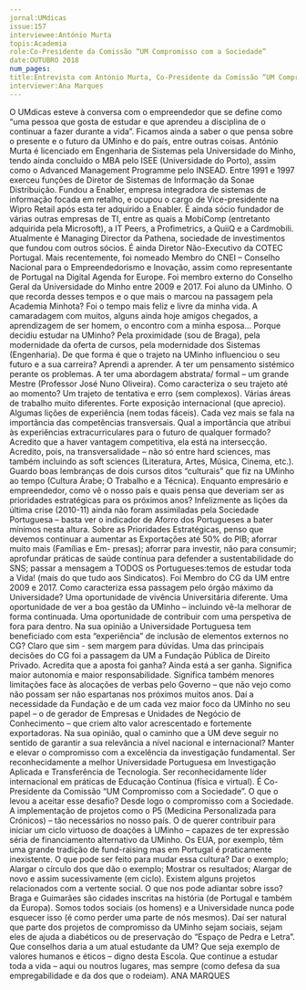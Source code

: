 ```yaml
---
jornal:UMdicas
issue:157
interviewee:António Murta
topis:Academia
role:Co-Presidente da Comissão “UM Compromisso com a Sociedade”
date:OUTUBRO 2018
num_pages:
title:Entrevista com António Murta, Co-Presidente da Comissão “UM Compromisso com a Sociedade”
interviewer:Ana Marques
---
```

O UMdicas esteve à conversa com o empreendedor que se define como “uma pessoa que gosta
de estudar e que aprendeu a disciplina de o continuar a fazer durante a vida”. Ficamos ainda
a saber o que pensa sobre o presente e o futuro da UMinho e do país, entre outras coisas.
António Murta é licenciado em Engenharia
de Sistemas pela Universidade
do Minho, tendo ainda concluído o MBA
pelo ISEE (Universidade do Porto), assim
como o Advanced Management Programme
pelo INSEAD. Entre 1991 e 1997
exerceu funções de Diretor de Sistemas de
Informação da Sonae Distribuição. Fundou
a Enabler, empresa integradora de
sistemas de informação focada em retalho,
e ocupou o cargo de Vice-presidente
na Wipro Retail após esta ter
adquirido a Enabler. É ainda sócio fundador
de várias outras empresas de TI,
entre as quais a MobiComp (entretanto
adquirida pela Microsoft), a IT Peers, a
Profimetrics, a QuiiQ e a Cardmobili. Atualmente
é Managing Director da Pathena,
sociedade de investimentos que
fundou com outros sócios. É ainda Diretor
Não-Executivo da COTEC Portugal.
Mais recentemente, foi nomeado
Membro do CNEI – Conselho Nacional
para o Empreendedorismo e Inovação,
assim como representante de Portugal na
Digital Agenda for Europe. Foi membro
externo do Conselho Geral da Universidade
do Minho entre 2009 e 2017.
Foi aluno da UMinho. O que
recorda desses tempos e
o que mais o marcou na
passagem pela Academia
Minhota?
Foi o tempo mais feliz e livre da
minha vida. A camaradagem com muitos,
alguns ainda hoje amigos chegados,
a aprendizagem de ser homem, o encontro
com a minha esposa…
Porque decidiu estudar na
UMinho?
Pela proximidade (sou de Braga), pela
modernidade da oferta de cursos, pela
modernidade dos Sistemas (Engenharia).
De que forma é que o trajeto
na UMinho influenciou o seu
futuro e a sua carreira?
Aprendi a aprender. A ter um pensamento
sistémico perante os problemas.
A ter uma abordagem abstrata/ formal –
um grande Mestre (Professor José Nuno
Oliveira).
Como caracteriza o seu trajeto
até ao momento?
Um trajeto de tentativa e erro (sem
complexos). Várias áreas de trabalho
muito diferentes. Forte exposição internacional
(que aprecio). Algumas lições de
experiência (nem todas fáceis).
Cada vez mais se fala na importância
das competências
transversais. Qual a importância
que atribui às experiências
extracurriculares
para o futuro de qualquer formado?
Acredito que a haver vantagem competitiva,
ela está na intersecção. Acredito,
pois, na transversalidade – não só entre
hard sciences, mas também incluindo as
soft sciences (Literatura, Artes, Música,
Cinema, etc.). Guardo boas lembranças
de dois cursos ditos “culturais” que fiz
na UMinho ao tempo (Cultura Árabe; O
Trabalho e a Técnica).
Enquanto empresário e empreendedor,
como vê o nosso
país e quais pensa que deveriam
ser as prioridades estratégicas
para os próximos
anos?
Infelizmente as lições da última crise
(2010-11) ainda não foram assimiladas
pela Sociedade Portuguesa – basta ver
o indicador de Aforro dos Portugueses a
bater mínimos nesta altura.
Sobre as Prioridades Estratégicas,
penso que devemos continuar a aumentar
as Exportações até 50% do PIB;
aforrar muito mais (Famílias e Em-
presas); aforrar para investir, não para
consumir; aprofundar práticas de saúde
contínua para defender a sustentabilidade
do SNS; passar a mensagem a TODOS
os Portugueses:temos de estudar toda a
Vida! (mais do que tudo aos Sindicatos).
Foi Membro do CG da UM entre
2009 e 2017. Como caracteriza
essa passagem pelo
órgão máximo da Universidade?
Uma oportunidade de vivência Universitária
diferente. Uma oportunidade de
ver a boa gestão da UMinho – incluindo
vê-la melhorar de forma continuada. Uma
oportunidade de contribuir com uma perspetiva
de fora para dentro.
Na sua opinião a Universidade
Portuguesa tem beneficiado
com esta “experiência” de inclusão
de elementos externos
no CG?
Claro que sim - sem margem para
dúvidas.
Uma das principais decisões
do CG foi a passagem da UM
a Fundação Pública de Direito
Privado. Acredita que a
aposta foi ganha?
Ainda está a ser ganha. Significa
maior autonomia e maior responsabilidade.
Significa também menores limitações
face às alocações de verbas pelo
Governo – que não vejo como não possam
ser não espartanas nos próximos muitos
anos. Daí a necessidade da Fundação e de
um cada vez maior foco da UMinho no
seu papel – o de gerador de Empresas e
Unidades de Negócio de Conhecimento –
que criem alto valor acrescentado e fortemente
exportadoras.
Na sua opinião, qual o
caminho que a UM deve seguir
no sentido de garantir a sua
relevância a nível nacional e
internacional?
Manter e elevar o compromisso com
a excelência da investigação fundamental.
Ser reconhecidamente a melhor Universidade
Portuguesa em Investigação
Aplicada e Transferência de Tecnologia.
Ser reconhecidamente líder internacional
em práticas de Educação Contínua (física
e virtual).
É Co-Presidente da Comissão
“UM Compromisso com a
Sociedade”. O que o levou a
aceitar esse desafio?
Desde logo o compromisso com a Sociedade.
A implementação de projetos
como o P5 (Medicina Personalizada para
Crónicos) – tão necessários no nosso país.
O de querer contribuir para iniciar um
ciclo virtuoso de doações à UMinho – capazes
de ter expressão séria de financiamento
alternativo da UMinho.
Os EUA, por exemplo, têm
uma grande tradição de
fund-raising mas em Portugal
é praticamente inexistente. O
que pode ser feito para mudar
essa cultura?
Dar o exemplo; Alargar o círculo dos
que dão o exemplo; Mostrar os resultados;
Alargar de novo e assim sucessivamente
(em ciclo).
Existem alguns projetos relacionados
com a vertente social.
O que nos pode adiantar
sobre isso?
Braga e Guimarães são cidades inscritas
na história (de Portugal e também
da Europa). Somos todos sociais (os
homens) e a Universidade nunca pode esquecer
isso (é como perder uma parte de
nós mesmos). Daí ser natural que parte
dos projetos de compromisso da UMinho
sejam sociais, sejam eles de ajuda a diabéticos
ou de preservação do “Espaço de
Pedra e Letra”.
Que conselhos daria a um atual
estudante da UM?
Que seja exemplo de valores humanos
e éticos – digno desta Escola. Que
continue a estudar toda a vida – aqui
ou noutros lugares, mas sempre (como
defesa da sua empregabilidade e da dos
que o rodeiam).
ANA MARQUES